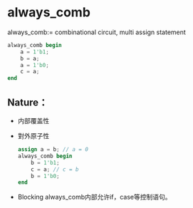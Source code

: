 # always_comb

always_comb:= combinational circuit, multi assign statement

```verilog
always_comb begin
    a = 1'b1;
    b = a;
    a = 1'b0;
    c = a;
end
```

## Nature：

* 内部覆盖性

* 對外原子性

  ```verilog
  assign a = b; // a = 0
  always_comb begin
      b = 1'b1;
      c = a; // c = b
      b = 1'b0;
  end
  ```

* Blocking
always_comb内部允许if，case等控制语句。
